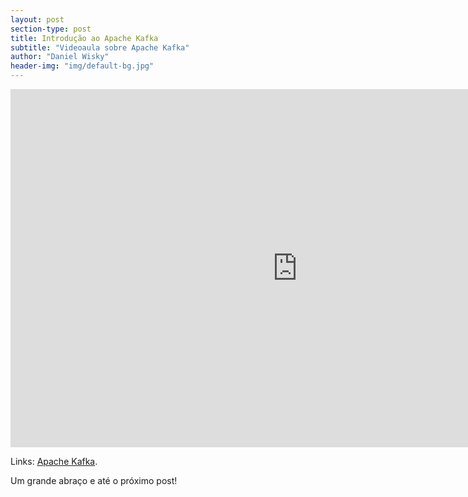 ```yaml
---
layout: post
section-type: post
title: Introdução ao Apache Kafka
subtitle: "Videoaula sobre Apache Kafka"
author: "Daniel Wisky"
header-img: "img/default-bg.jpg"
---
```


<iframe width="917" height="573" src="https://www.youtube.com/embed/tsBdfTHstTw" frameborder="0" allow="accelerometer; autoplay; encrypted-media; gyroscope; picture-in-picture" allowfullscreen></iframe>

Links:
<a href="https://kafka.apache.org/" target="\_blank">Apache Kafka</a>.

Um grande abraço e até o próximo post!
